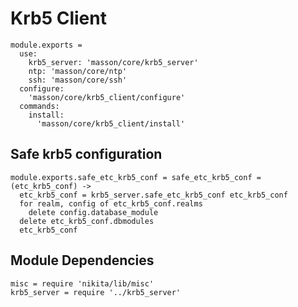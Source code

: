 
# Krb5 Client

    module.exports =
      use:
        krb5_server: 'masson/core/krb5_server'
        ntp: 'masson/core/ntp'
        ssh: 'masson/core/ssh'
      configure:
        'masson/core/krb5_client/configure'
      commands:
        install:
          'masson/core/krb5_client/install'

## Safe krb5 configuration

    module.exports.safe_etc_krb5_conf = safe_etc_krb5_conf = (etc_krb5_conf) ->
      etc_krb5_conf = krb5_server.safe_etc_krb5_conf etc_krb5_conf
      for realm, config of etc_krb5_conf.realms
        delete config.database_module
      delete etc_krb5_conf.dbmodules
      etc_krb5_conf

## Module Dependencies

    misc = require 'nikita/lib/misc'
    krb5_server = require '../krb5_server'

